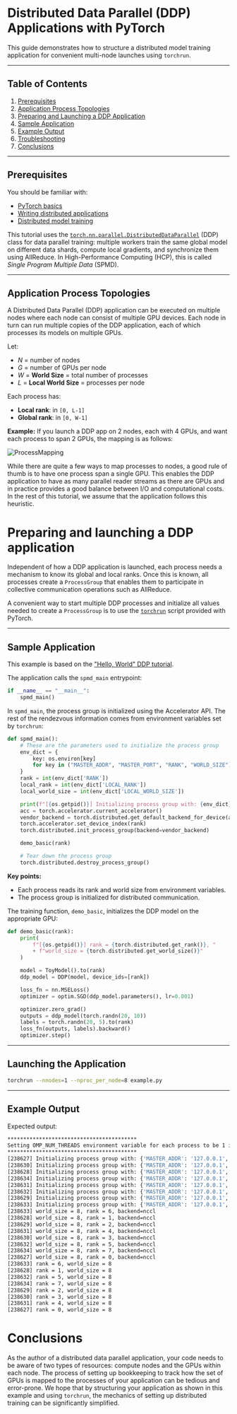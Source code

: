 
# Distributed Data Parallel (DDP) Applications with PyTorch

This guide demonstrates how to structure a distributed model training application for convenient multi-node launches using `torchrun`.

---

## Table of Contents

1. [Prerequisites](#prerequisites)
2. [Application Process Topologies](#application-process-topologies)
3. [Preparing and Launching a DDP Application](#preparing-and-launching-a-ddp-application)
4. [Sample Application](#sample-application)
5. [Example Output](#example-output)
6. [Troubleshooting](#troubleshooting)
7. [Conclusions](#conclusions)

---

## Prerequisites

You should be familiar with:

- [PyTorch basics](https://pytorch.org/tutorials/beginner/deep_learning_60min_blitz.html)
- [Writing distributed applications](https://pytorch.org/tutorials/intermediate/dist_tuto.html)
- [Distributed model training](https://pytorch.org/tutorials/intermediate/ddp_tutorial.html)

This tutorial uses the [`torch.nn.parallel.DistributedDataParallel`](https://docs.pytorch.org/docs/stable/generated/torch.nn.parallel.DistributedDataParallel.html#torch.nn.parallel.DistributedDataParallel) (DDP) class for data parallel training: multiple workers train the same global model on different data shards, compute local gradients, and synchronize them using AllReduce. In High-Performance Computing (HCP), this is called _Single Program Multiple Data_ (SPMD).

---

## Application Process Topologies

A Distributed Data Parallel (DDP) application can be executed on
multiple nodes where each node can consist of multiple GPU
devices. Each node in turn can run multiple copies of the DDP
application, each of which processes its models on multiple GPUs.

Let:
- _N_ = number of nodes
- _G_ = number of GPUs per node
- _W_ = **World Size** = total number of processes
- _L_ = **Local World Size** = processes per node

Each process has:
- **Local rank**: in `[0, L-1]`
- **Global rank**: in `[0, W-1]`

**Example:**
If you launch a DDP app on 2 nodes, each with 4 GPUs, and want each process to span 2 GPUs, the mapping is as follows:

![ProcessMapping](https://user-images.githubusercontent.com/875518/77676984-4c81e400-6f4c-11ea-87d8-f2ff505a99da.png)

While there are quite a few ways to map processes to nodes, a good rule of thumb is to have one process span a single GPU. This enables the DDP application to have as many parallel reader streams as there are GPUs and in practice provides a good balance between I/O and computational costs. In the rest of this tutorial, we assume that the application follows this heuristic.

# Preparing and launching a DDP application

Independent of how a DDP application is launched, each process needs a mechanism to know its global and local ranks. Once this is known, all processes create a `ProcessGroup` that enables them to participate in collective communication operations such as AllReduce.

A convenient way to start multiple DDP processes and initialize all values needed to create a `ProcessGroup` is to use the [`torchrun`](https://docs.pytorch.org/docs/stable/elastic/run.html) script provided with PyTorch.

---

## Sample Application

This example is based on the ["Hello, World" DDP tutorial](https://pytorch.org/tutorials/intermediate/ddp_tutorial.html).

The application calls the `spmd_main` entrypoint:

```python
if __name__ == "__main__":
    spmd_main()
```

In `spmd_main`, the process group is initialized using the Accelerator API. The rest of the rendezvous information comes from environment variables set by `torchrun`:

```python
def spmd_main():
    # These are the parameters used to initialize the process group
    env_dict = {
        key: os.environ[key]
        for key in ("MASTER_ADDR", "MASTER_PORT", "RANK", "WORLD_SIZE")
    }
    rank = int(env_dict['RANK'])
    local_rank = int(env_dict['LOCAL_RANK'])
    local_world_size = int(env_dict['LOCAL_WORLD_SIZE'])

    print(f"[{os.getpid()}] Initializing process group with: {env_dict}")
    acc = torch.accelerator.current_accelerator()
    vendor_backend = torch.distributed.get_default_backend_for_device(acc)
    torch.accelerator.set_device_index(rank)
    torch.distributed.init_process_group(backend=vendor_backend)

    demo_basic(rank)

    # Tear down the process group
    torch.distributed.destroy_process_group()
```

**Key points:**
- Each process reads its rank and world size from environment variables.
- The process group is initialized for distributed communication.

The training function, `demo_basic`, initializes the DDP model on the appropriate GPU:

```python
def demo_basic(rank):
    print(
        f"[{os.getpid()}] rank = {torch.distributed.get_rank()}, "
        + f"world_size = {torch.distributed.get_world_size()}"
    )

    model = ToyModel().to(rank)
    ddp_model = DDP(model, device_ids=[rank])

    loss_fn = nn.MSELoss()
    optimizer = optim.SGD(ddp_model.parameters(), lr=0.001)

    optimizer.zero_grad()
    outputs = ddp_model(torch.randn(20, 10))
    labels = torch.randn(20, 5).to(rank)
    loss_fn(outputs, labels).backward()
    optimizer.step()
```

---

## Launching the Application

```sh
torchrun --nnodes=1 --nproc_per_node=8 example.py
```

---

## Example Output

Expected output:

```sh
*****************************************
Setting OMP_NUM_THREADS environment variable for each process to be 1 in default, to avoid your system being overloaded, please further tune the variable for optimal performance in your application as needed.
*****************************************
[238627] Initializing process group with: {'MASTER_ADDR': '127.0.0.1', 'MASTER_PORT': '29500', 'RANK': '0', 'WORLD_SIZE': '8'}
[238630] Initializing process group with: {'MASTER_ADDR': '127.0.0.1', 'MASTER_PORT': '29500', 'RANK': '3', 'WORLD_SIZE': '8'}
[238628] Initializing process group with: {'MASTER_ADDR': '127.0.0.1', 'MASTER_PORT': '29500', 'RANK': '1', 'WORLD_SIZE': '8'}
[238634] Initializing process group with: {'MASTER_ADDR': '127.0.0.1', 'MASTER_PORT': '29500', 'RANK': '7', 'WORLD_SIZE': '8'}
[238631] Initializing process group with: {'MASTER_ADDR': '127.0.0.1', 'MASTER_PORT': '29500', 'RANK': '4', 'WORLD_SIZE': '8'}
[238632] Initializing process group with: {'MASTER_ADDR': '127.0.0.1', 'MASTER_PORT': '29500', 'RANK': '5', 'WORLD_SIZE': '8'}
[238629] Initializing process group with: {'MASTER_ADDR': '127.0.0.1', 'MASTER_PORT': '29500', 'RANK': '2', 'WORLD_SIZE': '8'}
[238633] Initializing process group with: {'MASTER_ADDR': '127.0.0.1', 'MASTER_PORT': '29500', 'RANK': '6', 'WORLD_SIZE': '8'}
[238633] world_size = 8, rank = 6, backend=nccl
[238628] world_size = 8, rank = 1, backend=nccl
[238629] world_size = 8, rank = 2, backend=nccl
[238631] world_size = 8, rank = 4, backend=nccl
[238630] world_size = 8, rank = 3, backend=nccl
[238632] world_size = 8, rank = 5, backend=nccl
[238634] world_size = 8, rank = 7, backend=nccl
[238627] world_size = 8, rank = 0, backend=nccl
[238633] rank = 6, world_size = 8
[238628] rank = 1, world_size = 8
[238632] rank = 5, world_size = 8
[238634] rank = 7, world_size = 8
[238629] rank = 2, world_size = 8
[238630] rank = 3, world_size = 8
[238631] rank = 4, world_size = 8
[238627] rank = 0, world_size = 8
```

# Conclusions

As the author of a distributed data parallel application, your code needs to be aware of two types of resources: compute nodes and the GPUs within each node. The process of setting up bookkeeping to track how the set of GPUs is mapped to the processes of your application can be tedious and error-prone. We hope that by structuring your application as shown in this example and using `torchrun`, the mechanics of setting up distributed training can be significantly simplified.
